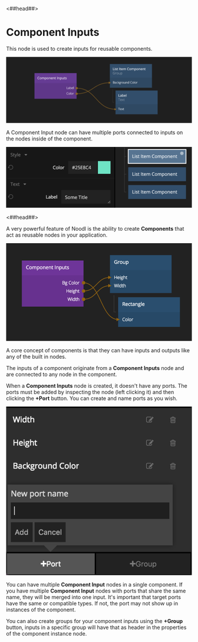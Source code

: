 <##head##>

# Component Inputs

This node is used to create inputs for reusable components.

<div class="ndl-image-with-background l">

![](./ci_node.png)

</div>

A <span class="ndl-node">Component Input</span> node can have multiple ports connected to inputs on the nodes inside of the component.

<div class="ndl-image-with-background l">

![](./ci_node2.png)

</div>

<##head##>

A very powerful feature of Noodl is the ability to create **Components** that act as reusable nodes in your application.

<div class="ndl-image-with-background">

![](component-inputs.png)

</div>

A core concept of components is that they can have inputs and outputs like any of the built in nodes.

The inputs of a component originate from a **Component Inputs** node and are connected to any node in the component.

When a **Component Inputs** node is created, it doesn't have any ports. The ports must be added by inspecting the node (left clicking it) and then clicking the **+Port** button.
You can create and name ports as you wish.

<div class="ndl-image-with-background">

![](component-inputs-add.png)

</div>

You can have multiple **Component Input** nodes in a single component. If you have multiple **Component Input** nodes with ports that share the same name, they will be merged into one input. It's important that target ports have the same or compatible types. If not, the port may not show up in instances of the component.

You can also create groups for your component inputs using the **+Group** button, inputs in a specific group will have that as header in the properties of the component instance node.
